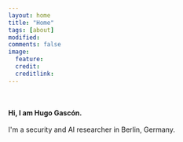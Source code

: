 ```yaml
---
layout: home 
title: "Home"
tags: [about]
modified:
comments: false
image:
  feature: 
  credit: 
  creditlink: 
---
```


<br><br>
<b>Hi, I am Hugo Gascón.</b>
<br><br>
I'm a security and AI researcher in Berlin, Germany.
